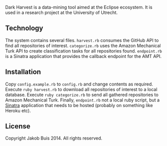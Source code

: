 Dark Harvest is a data-mining tool aimed at the Eclipse ecosystem. It is used in a research project at the University of Utrecht.

## Technology
The system contains several files. `harvest.rb` consumes the GitHub API to find all repositories of interest. `categorize.rb` uses the Amazon Mechanical Turk API to create classification tasks for all repositories found. `endpoint.rb` is a Sinatra application that provides the callback endpoint for the AMT API.

## Installation
Copy `config.example.rb` to `config.rb` and change contents as required. Execute `ruby harvest.rb` to download all repositories of interest to a local database. Execute `ruby categorize.rb` to send all gathered repositories to Amazon Mechanical Turk. Finally, `endpoint.rb` not a local ruby script, but a [Sinatra](http://www.sinatrarb.com/) application that needs to be hosted (probably on something like Heroku etc).

## License
Copyright Jakob Buis 2014. All rights reserved.

